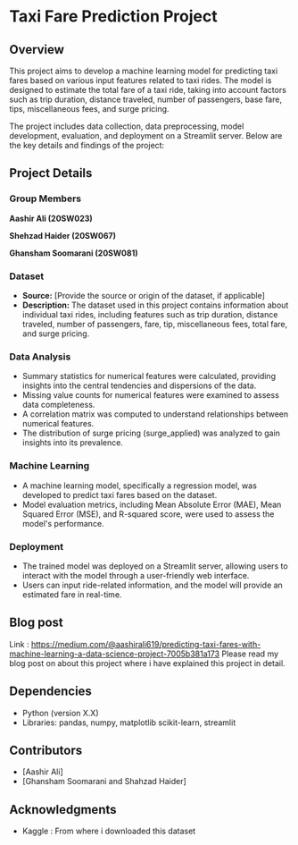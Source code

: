 # Taxi Fare Prediction Project

## Overview

This project aims to develop a machine learning model for predicting taxi fares based on various input features related to taxi rides. The model is designed to estimate the total fare of a taxi ride, taking into account factors such as trip duration, distance traveled, number of passengers, base fare, tips, miscellaneous fees, and surge pricing.

The project includes data collection, data preprocessing, model development, evaluation, and deployment on a Streamlit server. Below are the key details and findings of the project:

## Project Details

### Group Members
**Aashir Ali (20SW023)**

**Shehzad Haider (20SW067)**

**Ghansham Soomarani (20SW081)**

### Dataset
- **Source:** [Provide the source or origin of the dataset, if applicable]
- **Description:** The dataset used in this project contains information about individual taxi rides, including features such as trip duration, distance traveled, number of passengers, fare, tip, miscellaneous fees, total fare, and surge pricing.

### Data Analysis
- Summary statistics for numerical features were calculated, providing insights into the central tendencies and dispersions of the data.
- Missing value counts for numerical features were examined to assess data completeness.
- A correlation matrix was computed to understand relationships between numerical features.
- The distribution of surge pricing (surge_applied) was analyzed to gain insights into its prevalence.

### Machine Learning
- A machine learning model, specifically a regression model, was developed to predict taxi fares based on the dataset.
- Model evaluation metrics, including Mean Absolute Error (MAE), Mean Squared Error (MSE), and R-squared score, were used to assess the model's performance.

### Deployment
- The trained model was deployed on a Streamlit server, allowing users to interact with the model through a user-friendly web interface.
- Users can input ride-related information, and the model will provide an estimated fare in real-time.

## Blog post
Link : https://medium.com/@aashirali619/predicting-taxi-fares-with-machine-learning-a-data-science-project-7005b381a173
Please read my blog post on about this project where i have explained this project in detail.

## Dependencies
- Python (version X.X)
- Libraries: pandas, numpy, matplotlib scikit-learn, streamlit

## Contributors
- [Aashir Ali]
- [Ghansham Soomarani and Shahzad Haider]

## Acknowledgments
- Kaggle : From where i downloaded this dataset

